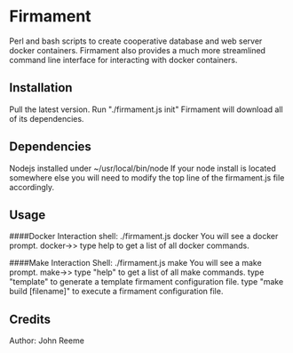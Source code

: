# Firmament

Perl and bash scripts to create cooperative database and web server docker containers.  Firmament also provides a much more streamlined command line interface for interacting with docker containers.

## Installation

Pull the latest version.
Run "./firmament.js init"
Firmament will download all of its dependencies.

## Dependencies

Nodejs installed under ~/usr/local/bin/node
If your node install is located somewhere else you will need to modify the top line of the firmament.js file accordingly.

## Usage

####Docker Interaction shell:
./firmament.js docker
You will see a docker prompt.
docker->>
type help to get a list of all docker commands.

####Make Interaction Shell:
./firmament.js make
You will see a make prompt.
make->>
type "help" to get a list of all make commands.
type "template" to generate a template firmament configuration file.
type "make build [filename]" to execute a firmament configuration file.

## Credits

Author: John Reeme
